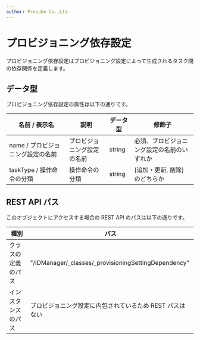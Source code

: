 ```yaml
---
author: Procube Co.,Ltd.
---
```


# プロビジョニング依存設定

プロビジョニング依存設定はプロビジョニング設定によって生成されるタスク間の依存関係を定義します。

## データ型

プロビジョニング依存設定の属性は以下の通りです。

|名前 / 表示名|説明|データ型|修飾子|
|--------|---|----|---|
|name / プロビジョニング設定の名前|プロビジョニング設定の名前|string|必須、プロビジョニング設定の名前のいずれか|
|taskType / 操作命令の分類|操作命令の分類|string|\[追加・更新, 削除\] のどちらか|

## REST API パス

このオブジェクトにアクセスする場合の REST API のパスは以下の通りです。

|種別|パス|
|---|---|
|クラスの定義のパス|"/IDManager/\_classes/\_provisioningSettingDependency"|
|インスタンスのパス|プロビジョニング設定に内包されているため REST パスはない|
